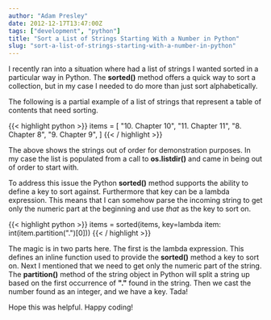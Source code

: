 ```yaml
---
author: "Adam Presley"
date: 2012-12-17T13:47:00Z
tags: ["development", "python"]
title: "Sort a List of Strings Starting With a Number in Python"
slug: "sort-a-list-of-strings-starting-with-a-number-in-python"
---
```


I recently ran into a situation where had a list of strings I wanted
sorted in a particular way in Python. The **sorted()** method offers a
quick way to sort a collection, but in my case I needed to do more than
just sort alphabetically.

The following is a partial example of a list of strings that represent a
table of contents that need sorting.

{{< highlight python >}}
items = [
	"10. Chapter 10",
	"11. Chapter 11",
	"8. Chapter 8",
	"9. Chapter 9",
]
{{< / highlight >}}

The above shows the strings out of order for demonstration purposes. In
my case the list is populated from a call to **os.listdir()** and came
in being out of order to start with.

To address this issue the Python **sorted()** method supports the
ability to define a key to sort against. Furthermore that key can be a
lambda expression. This means that I can somehow parse the incoming
string to get only the numeric part at the beginning and use *that* as
the key to sort on.

{{< highlight python >}}
items = sorted(items, key=lambda item: int(item.partition(".")[0]))
{{< / highlight >}}

The magic is in two parts here. The first is the lambda expression. This
defines an inline function used to provide the **sorted()** method a key
to sort on. Next I mentioned that we need to get only the numeric part
of the string. The **partition()** method of the string object in Python
will split a string up based on the first occurrence of **"."** found in
the string. Then we cast the number found as an integer, and we have a
key. Tada!

Hope this was helpful. Happy coding!
